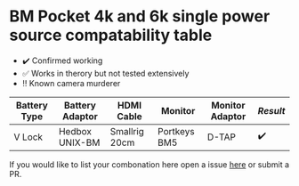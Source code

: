 # BM Pocket 4k and 6k single power source compatability table

- :heavy_check_mark: Confirmed working 
- :white_check_mark: Works in therory but not tested extensively
- :bangbang: Known camera murderer

| Battery Type | Battery Adaptor    | HDMI Cable         | Monitor            | Monitor Adaptor    | *Result*           |
| ------------ | ------------------ | ------------------ | ------------------ | ------------------ | ------------------ |
| V Lock       | Hedbox UNIX-BM     | Smallrig 20cm      | Portkeys BM5       | D-TAP              | :heavy_check_mark: |

If you would like to list your combonation here open a issue [here](https://github.com/thetooth/p4k6kpower/issues) or submit a PR.

